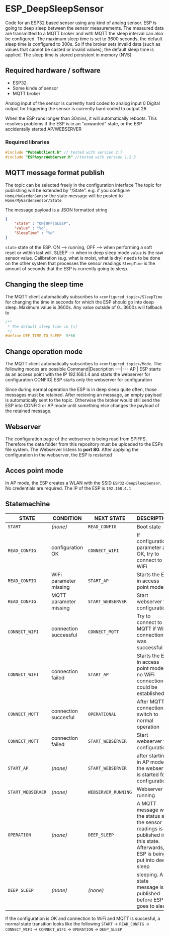 # ESP_DeepSleepSensor
Code for an ESP32 based sensor using any kind of analog sensor.
ESP is going to deep sleep between the sensor measurements.
The measured data are transmitted to a MQTT broker and with MQTT the sleep interval can also be configured.
The maximum sleep time is set to 3600 seconds, the default sleep time is configured to 300s.
So if the broker sets invalid data (such as values that cannot be casted or invalid values), the default sleep time is applied.
The sleep time is stored persistent in memory (NVS)
## Required hardware / software
- ESP32.
- Some kinde of sensor
- MQTT broker

Analog input of the sensor is currently hard coded to analog input 0
Digital output for triggering the sensor is currently hard coded to output 26

When the ESP runs longer than 30mins, it will automatically reboots. This resolves problems
if the ESP is in an "unwanted" state, or the ESP accidentally started AP/WEBSERVER

### Required libraries
```C++
#include "PubSubClient.h" // tested with version 2.7
#include "ESPAsyncWebServer.h" //tested with version 1.2.3
```

## MQTT message format publish
The  topic can be selected freely in the configuration interface
The topic for publishing will be extended by "/State".
e.g. if you configure ```Home/MyGardenSensor``` the state message will be posted to ```Home/MyGardenSensor/State```

The message payload is a JSON formatted string
```JSON
{
    "state" : "ON|OFF|SLEEP", 
    "value" : "%d", 
    "SleepTime" : "%d"
}
```
```state``` state of the ESP. ON --> running, OFF --> when performing a soft reset or within last will, SLEEP --> when in deep sleep mode
```value``` is the raw sensor value. Calibration (e.g. what is moist, what is dry) needs to be done on the other system that processes the sensor readings
```SleepTime``` is the amount of seconds that the ESP is currently going to sleep. 


## Changing the sleep time
The MQTT client automatically subscribes to ```<configured_topic>/SleepTime``` for changing the time in seconds for which the ESP should go into deep sleep. Maximum value is 3600s. Any value outside of 0...3600s will fallback to 
```C++
/**
 * The default sleep time in [s]
 */ 
#define DEF_TIME_TO_SLEEP  5*60 
```
## Change operation mode

The MQTT client automatically subscribes to ```<configured_topic>/Mode```.
The following modes are possible
Command|Description
---|---
AP | ESP starts as an access point with the IP 192.168.1.4 and starts the webserver for configuration
CONFIG| ESP starts only the webserver for configuration

Since during normal operation the ESP is in deep sleep quite often, those messages must be retained. After recieving an message, an empty payload is automatically sent to the topic. Otherwise the broker would still send the ESP into CONFIG or AP mode until something else changes the payload of the retained message.


## Webserver
The configuration page of the webserver is being read from SPIFFS. Therefore the data folder from this repository must be uploaded to the ESPs file system.
The Webserver listens to __port 80__.
After applying the configuration in the webserver, the ESP is restarted

## Acces point mode
In AP mode, the ESP creates a WLAN with the SSID ```ESP32-DeepSleepSensor```. No credentials are required.
The IP of the ESP is ```192.168.4.1```

## Statemachine
STATE | CONDITION | NEXT STATE | DESCRIPTION
--- | --- | --- | ---
```START```|_(none)_ | ```READ_CONFIG``` | Boot state 
 ```READ_CONFIG``` | configuration OK | ```CONNECT_WIFI``` | If configuration parameter are OK, try to connect to WiFi
 ```READ_CONFIG```| WiFi parameter missing | ```START_AP``` | Starts the ESP in access point mode
 ```READ_CONFIG```|MQTT parameter missing | ```START_WEBSERVER``` | Start webserver for configuration
 ```CONNECT_WIFI```|connection successful | ```CONNECT_MQTT``` | Try to connect to MQTT if WiFi connection was successful
 ```CONNECT_WIFI``` |connection failed | ```START_AP``` | Starts the ESP in access point mode if no WiFi connection could be established
 ```CONNECT_MQTT``` | connection succesful | ```OPERATIONAL``` | After MQTT connection switch to normal operation
 ```CONNECT_MQTT```|connection failed | ```START_WEBSERVER``` | Start webserver for configuration
 ```START_AP``` | _(none)_ |```START_WEBSERVER```|after starting in AP mode, the webserver is started for configuration
 ```START_WEBSERVER``` | _(none)_ | ```WEBSERVER_RUNNING``` | Webserver is running
 ```OPERATION``` | _(none)_ | ```DEEP_SLEEP``` | A MQTT message with the status and the sensor readings is published in this state. Afterwards, ESP is being put into deep sleep
 ```DEEP_SLEEP``` | _(none)_ | _(none)_ | sleeping. A state message is published before ESP goes to sleep

If the configuration is OK and connection to WiFi and MQTT is succesful, a normal state transition looks like the following
```START``` &rarr; ```READ_CONFIG``` &rarr; ```CONNECT_WIFI``` &rarr; ```CONNECT_WIFI``` &rarr; ```OPERATION``` &rarr; ```DEEP_SLEEP```
